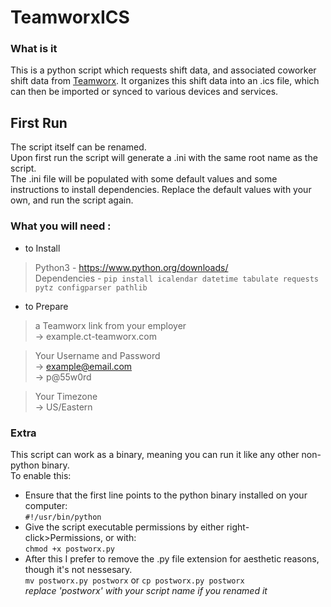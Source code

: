 # TeamworxICS  
### What is it  
This is a python script which requests shift data, and associated coworker shift data from [Teamworx](https://www.ct-teamworx.com/). It organizes this shift data into an .ics file, which can then be imported or synced to various devices and services.  


## First Run  
The script itself can be renamed.  
Upon first run the script will generate a .ini with the same root name as the script.  
The .ini file will be populated with some default values and some instructions to install dependencies.
Replace the default values with your own, and run the script again.  

### What you will need :
- to Install 
> Python3 - https://www.python.org/downloads/  
> Dependencies - ```pip install icalendar datetime tabulate requests pytz configparser pathlib```  
  
- to Prepare
> a Teamworx link from your employer  
-> example.ct-teamworx.com  

> Your Username and Password  
-> example@email.com  
-> p@55w0rd  

> Your Timezone  
-> US/Eastern  


### Extra
This script can work as a binary, meaning you can run it like any other non-python binary.  
To enable this:
- Ensure that the first line points to the python binary installed on your computer:  
```#!/usr/bin/python```  
- Give the script executable permissions by either right-click>Permissions, or with:  
```chmod +x postworx.py```  
- After this I prefer to remove the .py file extension for aesthetic reasons, though it's not nessesary.  
```mv postworx.py postworx``` or ```cp postworx.py postworx```  
*replace 'postworx' with your script name if you renamed it*
